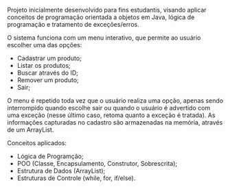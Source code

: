 Projeto inicialmente desenvolvido para fins estudantis, visando aplicar conceitos de programação orientada a objetos em Java, lógica de programação e tratamento de exceções/erros. 

O sistema funciona com um menu interativo, que permite ao usuário escolher uma das opções:

- Cadastrar um produto;
- Listar os produtos;
- Buscar através do ID;
- Remover um produto;
- Sair;

O menu é repetido toda vez que o usuário realiza uma opção, apenas sendo interrompido quando escolhe sair ou quando o usuário é advertido com uma exceção (nesse último caso, retoma quanto a exceção é tratada). As informações capturadas no cadastro são armazenadas na memória, através de um ArrayList. 

Conceitos aplicados:
- Lógica de Programção;
- POO (Classe, Encapsulamento, Construtor, Sobrescrita);
- Estrutura de Dados (ArrayList);
- Estruturas de Controle (while, for, if/else).
